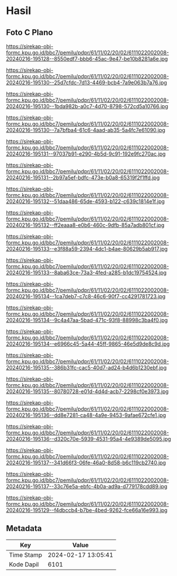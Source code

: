 # Hasil

## Foto C Plano

https://sirekap-obj-formc.kpu.go.id/bbc7/pemilu/pdpr/61/11/02/20/02/6111022002008-20240216-195128--8550edf7-bbb6-45ac-9e47-be10b8281a6e.jpg

https://sirekap-obj-formc.kpu.go.id/bbc7/pemilu/pdpr/61/11/02/20/02/6111022002008-20240216-195130--25d7cfdc-7d13-4469-bcb4-7a9e063b7a76.jpg

https://sirekap-obj-formc.kpu.go.id/bbc7/pemilu/pdpr/61/11/02/20/02/6111022002008-20240216-195130--1bda982b-a0c7-4d70-8798-572cd5a10766.jpg

https://sirekap-obj-formc.kpu.go.id/bbc7/pemilu/pdpr/61/11/02/20/02/6111022002008-20240216-195130--7a7bfba4-61c6-4aad-ab35-5a4fc7e61090.jpg

https://sirekap-obj-formc.kpu.go.id/bbc7/pemilu/pdpr/61/11/02/20/02/6111022002008-20240216-195131--97037b91-e290-4b5d-9c91-192e9fc270ac.jpg

https://sirekap-obj-formc.kpu.go.id/bbc7/pemilu/pdpr/61/11/02/20/02/6111022002008-20240216-195131--2b97a5ef-bdfc-473e-b0a8-65319f2f1ffd.jpg

https://sirekap-obj-formc.kpu.go.id/bbc7/pemilu/pdpr/61/11/02/20/02/6111022002008-20240216-195132--51daa486-65de-4593-b122-c639c1814e1f.jpg

https://sirekap-obj-formc.kpu.go.id/bbc7/pemilu/pdpr/61/11/02/20/02/6111022002008-20240216-195132--ff2eaaa8-e0b6-460c-9dfb-85a7adb801cf.jpg

https://sirekap-obj-formc.kpu.go.id/bbc7/pemilu/pdpr/61/11/02/20/02/6111022002008-20240216-195133--e3f88a59-2394-4dc1-b4ae-80629b5ab917.jpg

https://sirekap-obj-formc.kpu.go.id/bbc7/pemilu/pdpr/61/11/02/20/02/6111022002008-20240216-195133--8aba63ce-73a3-4fed-a285-b1dc19754524.jpg

https://sirekap-obj-formc.kpu.go.id/bbc7/pemilu/pdpr/61/11/02/20/02/6111022002008-20240216-195134--1ca7deb7-c7c8-46c6-90f7-cc4291781723.jpg

https://sirekap-obj-formc.kpu.go.id/bbc7/pemilu/pdpr/61/11/02/20/02/6111022002008-20240216-195134--9c4a47aa-5bad-471c-93f8-88998c3ba4f0.jpg

https://sirekap-obj-formc.kpu.go.id/bbc7/pemilu/pdpr/61/11/02/20/02/6111022002008-20240216-195134--e6966c45-5a44-45ff-9865-46e5d9de8c9d.jpg

https://sirekap-obj-formc.kpu.go.id/bbc7/pemilu/pdpr/61/11/02/20/02/6111022002008-20240216-195135--386b31fc-cac5-40d7-ad24-b4d6b1230ebf.jpg

https://sirekap-obj-formc.kpu.go.id/bbc7/pemilu/pdpr/61/11/02/20/02/6111022002008-20240216-195135--80780728-e01d-4d4d-acb7-2298cf0e3973.jpg

https://sirekap-obj-formc.kpu.go.id/bbc7/pemilu/pdpr/61/11/02/20/02/6111022002008-20240216-195136--dd8e7281-ca48-4a9e-9453-9afae672cfe1.jpg

https://sirekap-obj-formc.kpu.go.id/bbc7/pemilu/pdpr/61/11/02/20/02/6111022002008-20240216-195136--d320c70e-5939-4531-95a4-4e9389de5095.jpg

https://sirekap-obj-formc.kpu.go.id/bbc7/pemilu/pdpr/61/11/02/20/02/6111022002008-20240216-195137--341d66f3-06fe-46a0-8d58-b6c119cb2740.jpg

https://sirekap-obj-formc.kpu.go.id/bbc7/pemilu/pdpr/61/11/02/20/02/6111022002008-20240216-195137--33c76e5a-ebfc-4b0a-ad9a-d779178cdd89.jpg

https://sirekap-obj-formc.kpu.go.id/bbc7/pemilu/pdpr/61/11/02/20/02/6111022002008-20240216-195129--f4dbccb4-b7be-4bed-9262-fce66a16e993.jpg


## Metadata

| Key        | Value               |
| ---------- | ------------------- |
| Time Stamp | 2024-02-17 13:05:41 |
| Kode Dapil | 6101                |



